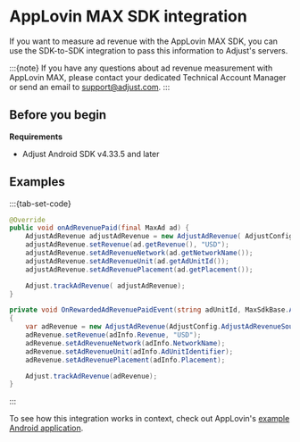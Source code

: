 # AppLovin MAX SDK integration

If you want to measure ad revenue with the AppLovin MAX SDK, you can use the SDK-to-SDK integration to pass this information to Adjust's servers. 

:::{note}
If you have any questions about ad revenue measurement with AppLovin MAX, please contact your dedicated Technical Account Manager or send an email to support@adjust.com.
:::

## Before you begin

__Requirements__

- Adjust Android SDK v4.33.5 and later 

## Examples

:::{tab-set-code}

```Java
@Override
public void onAdRevenuePaid(final MaxAd ad) {
    AdjustAdRevenue adjustAdRevenue = new AdjustAdRevenue( AdjustConfig.AD_REVENUE_APPLOVIN_MAX);
    adjustAdRevenue.setRevenue(ad.getRevenue(), "USD");
    adjustAdRevenue.setAdRevenueNetwork(ad.getNetworkName());
    adjustAdRevenue.setAdRevenueUnit(ad.getAdUnitId());
    adjustAdRevenue.setAdRevenuePlacement(ad.getPlacement());

    Adjust.trackAdRevenue( adjustAdRevenue);
}
```

```C#
private void OnRewardedAdRevenuePaidEvent(string adUnitId, MaxSdkBase.AdInfo adInfo)
{
    var adRevenue = new AdjustAdRevenue(AdjustConfig.AdjustAdRevenueSourceAppLovinMAX);
    adRevenue.setRevenue(adInfo.Revenue, "USD");
    adRevenue.setAdRevenueNetwork(adInfo.NetworkName);
    adRevenue.setAdRevenueUnit(adInfo.AdUnitIdentifier);
    adRevenue.setAdRevenuePlacement(adInfo.Placement);

    Adjust.trackAdRevenue(adRevenue);
}
```
:::

To see how this integration works in context, check out AppLovin's [example Android application](https://github.com/AppLovin/AppLovin-MAX-SDK-Android/blob/master/AppLovin%20MAX%20Demo%20App%20-%20Java/app/src/main/java/com/applovin/enterprise/apps/demoapp/ads/max/RewardedAdActivity.java#L133-L144).